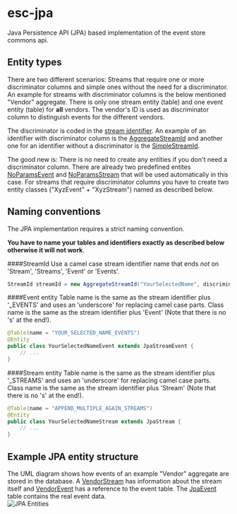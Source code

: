 # esc-jpa
Java Persistence API (JPA) based implementation of the event store commons api.

Entity types
------------
There are two different scenarios: Streams that require one or more discriminator columns and 
simple ones without the need for a discriminator. An example for streams with discriminator columns is the 
below mentioned "Vendor" aggregate. There is only one stream entity (table) and one event entity (table) for 
**all** vendors. The vendor's ID is used as discriminator column to distinguish events for the different vendors.

The discriminator is coded in the [stream identifier](https://github.com/fuinorg/event-store-commons/blob/master/api/src/main/java/org/fuin/esc/api/StreamId.java). An example of an identifier with discriminator column is 
the [AggregateStreamId](src/test/java/org/fuin/esc/jpa/examples/AggregateStreamId.java) and another one for an 
identifier without a discriminator is the [SimpleStreamId](https://github.com/fuinorg/event-store-commons/blob/master/api/src/main/java/org/fuin/esc/api/SimpleStreamId.java).

The good new is: There is no need to create any entities if you don't need a discriminator column. There are already 
two predefined entites [NoParamsEvent](src/main/java/org/fuin/esc/jpa/NoParamsEvent.java) and 
[NoParamsStream](src/main/java/org/fuin/esc/jpa/NoParamsStream.java) that will be used automatically in this case.
For streams that require discriminator columns you have to create two entity classes ("XyzEvent" + "XyzStream") named as described below.

Naming conventions
------------------
The JPA implementation requires a strict naming convention.
 
**You have to name your tables and identifiers exactly as described below otherwise it will not work**.

####StreamId
Use a camel case stream identifier name that ends *not* on 'Stream', 'Streams', 'Event' or 'Events'.
```java
StreamId streamId = new AggregateStreamId("YourSelectedName", discriminatorValue);
```

####Event entity
Table name is the same as the stream identifier plus '_EVENTS' and uses an 'underscore' for replacing camel case parts.
Class name is the same as the stream identifier plus 'Event' (Note that there is no 's' at the end!).
```java
@Table(name = "YOUR_SELECTED_NAME_EVENTS")
@Entity
public class YourSelectedNameEvent extends JpaStreamEvent { 
    // ... 
}
```

####Stream entity 
Table name is the same as the stream identifier plus '_STREAMS' and uses an 'underscore' for replacing camel case parts.   
Class name is the same as the stream identifier plus 'Stream' (Note that there is no 's' at the end!).
```java
@Table(name = "APPEND_MULTIPLE_AGAIN_STREAMS")
@Entity
public class YourSelectedNameStream extends JpaStream { 
    // ... 
}
```

Example JPA entity structure
----------------------------
The UML diagram shows how events of an example "Vendor" aggregate are stored in the database. 
A [VendorStream](src/test/java/org/fuin/esc/jpa/examples/VendorStream.java) has information about the stream itself 
and [VendorEvent](src/test/java/org/fuin/esc/jpa/examples/VendorEvent.java) has a reference to the event table. 
The [JpaEvent](src/main/java/org/fuin/esc/jpa/JpaEvent.java) table contains the real event data.    
![JPA Entities](https://raw.github.com/fuinorg/event-store-commons/master/jpa/src/main/doc/esc-jpa-example.png)

